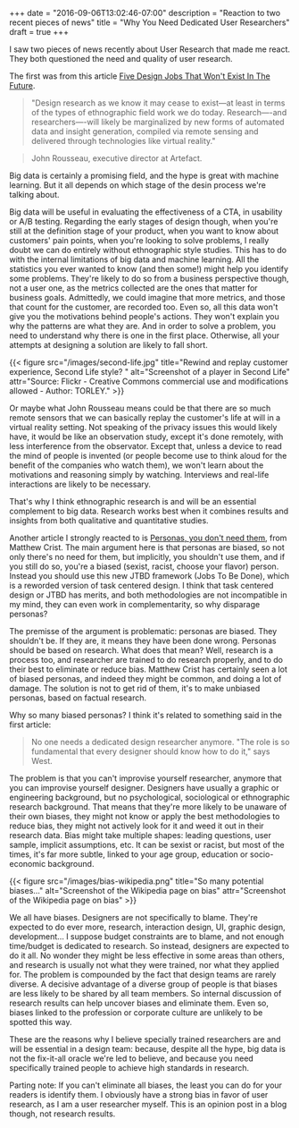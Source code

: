 +++
date = "2016-09-06T13:02:46-07:00"
description = "Reaction to two recent pieces of news"
title = "Why You Need Dedicated User Researchers"
draft = true
+++

I saw two pieces of news recently about User Research that made me react. They both questioned the need and quality of user research. 

The first was from this article <a href="https://www.fastcodesign.com/3063318/5-design-jobs-that-wont-exist-in-the-future" target="blank">Five Design Jobs That Won't Exist In The Future</a>. 

> "Design research as we know it may cease to exist—at least in terms of the types of ethnographic field work we do today. Research—-and researchers—-will likely be marginalized by new forms of automated data and insight generation, compiled via remote sensing and delivered through technologies like virtual reality." 

>John Rousseau, executive director at Artefact.

Big data is certainly a promising field, and the hype is great with machine learning. But it all depends on which stage of the desin process we're talking about.

Big data will be useful in evaluating the effectiveness of a CTA, in usability or A/B testing. Regarding the early stages of design though, when you're still at the definition stage of your product, when you want to know about customers' pain points, when you're looking to solve problems, I really doubt we can do entirely without ethnographic style studies. This has to do with the internal limitations of big data and machine learning. All the statistics you ever wanted to know (and then some!) might help you identify some problems. They're likely to do so from a business perspective though, not a user one, as the metrics collected are the ones that matter for business goals. Admittedly, we could imagine that more metrics, and those that count for the customer, are recorded too. Even so, all this data won't give you the motivations behind people's actions. They won't explain you why the patterns are what they are. And in order to solve a problem, you need to understand why there is one in the first place. Otherwise, all your attempts at designing a solution are likely to fall short. 

{{< figure src="/images/second-life.jpg" title="Rewind and replay customer experience, Second Life style? " alt="Screenshot of a player in Second Life" attr="Source: Flickr - Creative Commons commercial use and modifications allowed - Author: TORLEY." >}}

Or maybe what John Rousseau means could be that there are so much remote sensors that we can basically replay the customer's life at will in a virtual reality setting. Not speaking of the privacy issues this would likely have, it would be like an observation study, except it's done remotely, with less interference from the observator. Except that, unless a device to read the mind of people is invented (or people become use to think aloud for the benefit of the companies who watch them), we won't learn about the motivations and reasoning simply by watching. Interviews and real-life interactions are likely to be necessary. 

That's why I think ethnographic research is and will be an essential complement to big data. Research works best when it combines results and insights from both qualitative and quantitative studies.

Another article I strongly reacted to is <a href="https://hondo.wtf/posts/on-personas/" target="blank">Personas, you don't need them</a>, from Matthew Crist. The main argument here is that personas are biased, so not only there's no need for them, but implicitly, you shouldn't use them, and if you still do so, you're a biased (sexist, racist, choose your flavor) person. Instead you should use this new JTBD framework (Jobs To Be Done), which is a reworded version of task centered design. I think that task centered design or JTBD has merits, and both methodologies are not incompatible in my mind, they can even work in complementarity, so why disparage personas?

The premisse of the argument is problematic: personas are biased. They shouldn't be. If they are, it means they have been done wrong. Personas should be based on research. What does that mean? Well, research is a process too, and researcher are trained to do research properly, and to do their best to eliminate or reduce bias. Matthew Crist has certainly seen a lot of biased personas, and indeed they might be common, and doing a lot of damage. The solution is not to get rid of them, it's to make unbiased personas, based on factual research. 

Why so many biased personas? I think it's related to something said in the first article: 

>No one needs a dedicated design researcher anymore. "The role is so fundamental that every designer should know how to do it," says West.

The problem is that you can't improvise yourself researcher, anymore that you can improvise yourself designer. Designers have usually a graphic or engineering background, but no psychological, sociological or ethnographic research background. That means that they're more likely to be unaware of their own biases, they might not know or apply the best methodologies to reduce bias, they might not actively look for it and weed it out in their research data. Bias might take multiple shapes: leading questions, user sample, implicit assumptions, etc. It can be sexist or racist, but most of the times, it's far more subtle, linked to your age group, education or socio-economic background. 

{{< figure src="/images/bias-wikipedia.png" title="So many potential biases..." alt="Screenshot of the Wikipedia page on bias" attr="Screenshot of the Wikipedia page on bias" >}}

We all have biases. Designers are not specifically to blame. They're expected to do ever more, research, interaction design, UI, graphic design, development... I suppose budget constraints are to blame, and not enough time/budget is dedicated to research. So instead, designers are expected to do it all. No wonder they might be less effective in some areas than others, and research is usually not what they were trained, nor what they applied for. The problem is compounded by the fact that design teams are rarely diverse. A decisive advantage of a diverse group of people is that biases are less likely to be shared by all team members. So internal discussion of research results can help uncover biases and eliminate them. Even so, biases linked to the profession or corporate culture are unlikely to be spotted this way. 

These are the reasons why I believe specially trained researchers are and will be essential in a design team: because, despite all the hype, big data is not the fix-it-all oracle we're led to believe, and because you need specifically trained people to achieve high standards in research.

Parting note: If you can't eliminate all biases, the least you can do for your readers is identify them. I obviously have a strong bias in favor of user research, as I am a user researcher myself. This is an opinion post in a blog though, not research results.  



